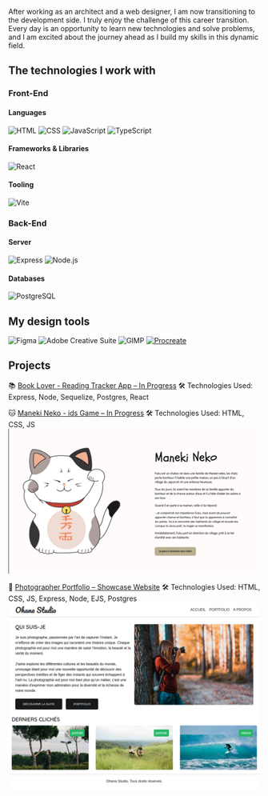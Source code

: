 After working as an architect and a web designer, I am now transitioning to the development side. I truly enjoy the challenge of this career transition. Every day is an opportunity to learn new technologies and solve problems, and I am excited about the journey ahead as I build my skills in this dynamic field.

## The technologies I work with

### Front-End

#### Languages
![HTML](https://img.shields.io/badge/HTML-5-orange?logo=html5&logoColor=white)
![CSS](https://img.shields.io/badge/CSS-3-blue?logo=css3&logoColor=white)
![JavaScript](https://img.shields.io/badge/JavaScript-ES6-yellow?logo=javascript&logoColor=white)
![TypeScript](https://img.shields.io/badge/TypeScript-4.5-blue?logo=typescript&logoColor=white)

#### Frameworks & Libraries
![React](https://img.shields.io/badge/React-18.2.0-61DAFB?logo=react&logoColor=white)

#### Tooling
![Vite](https://img.shields.io/badge/Vite-4.0-646CFF?logo=vite&logoColor=white)

### Back-End

#### Server
![Express](https://img.shields.io/badge/Express-4.17.1-green?logo=express&logoColor=white)
![Node.js](https://img.shields.io/badge/Node.js-14.0-green?logo=node.js&logoColor=white)

#### Databases
![PostgreSQL](https://img.shields.io/badge/PostgreSQL-13.3-blue?logo=postgresql&logoColor=white)

## My design tools
![Figma](https://img.shields.io/badge/Figma-3.0-blue?logo=figma&logoColor=white)
![Adobe Creative Suite](https://img.shields.io/badge/Adobe_Creative_Suite-CC-red?logo=adobe&logoColor=white)
![GIMP](https://img.shields.io/badge/GIMP-2.10-darkorange?logo=gimp&logoColor=white)
[![Procreate](https://img.shields.io/badge/Procreate-5.0-darkorange?logo=procreate&logoColor=white)](https://procreate.art/)

## Projects

📚 [Book Lover - Reading Tracker App – In Progress](https://github.com/ChloeGarciaMillerand/BookLover)
🛠️ Technologies Used: Express, Node, Sequelize, Postgres, React

🐱 [Maneki Neko - ids Game – In Progress](https://github.com/ChloeGarciaMillerand/ManekiNeko)
🛠️ Technologies Used: HTML, CSS, JS
![Maneki Neko](https://github.com/ChloeGarciaMillerand/ManekiNeko/raw/main/screenshots/maneki_neko_home.png)

📸 [Photographer Portfolio – Showcase Website](https://github.com/ChloeGarciaMillerand/Showcase-website-project)
🛠️ Technologies Used: HTML, CSS, JS, Express, Node, EJS, Postgres
![Photographer](https://github.com/ChloeGarciaMillerand/Showcase-website-project/raw/main/Docs/previews/home.png)

